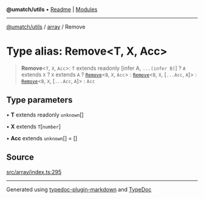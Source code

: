 **@umatch/utils** • [Readme](../../index.md) \| [Modules](../../modules.md)

***

[@umatch/utils](../../modules.md) / [array](../index.md) / Remove

# Type alias: Remove\<T, X, Acc\>

> **Remove**\<`T`, `X`, `Acc`\>: `T` extends readonly [infer A, `...(infer B)`] ? `A` extends `X` ? `X` extends `A` ? [`Remove`](Remove.md)\<`B`, `X`, `Acc`\> : [`Remove`](Remove.md)\<`B`, `X`, [`...Acc`, `A`]\> : [`Remove`](Remove.md)\<`B`, `X`, [`...Acc`, `A`]\> : `Acc`

## Type parameters

• **T** extends readonly `unknown`[]

• **X** extends `T`\[`number`\]

• **Acc** extends `unknown`[] = []

## Source

[src/array/index.ts:295](https://github.com/umatch-oficial/utils/blob/0b3210d/src/array/index.ts#L295)

***

Generated using [typedoc-plugin-markdown](https://www.npmjs.com/package/typedoc-plugin-markdown) and [TypeDoc](https://typedoc.org/)
